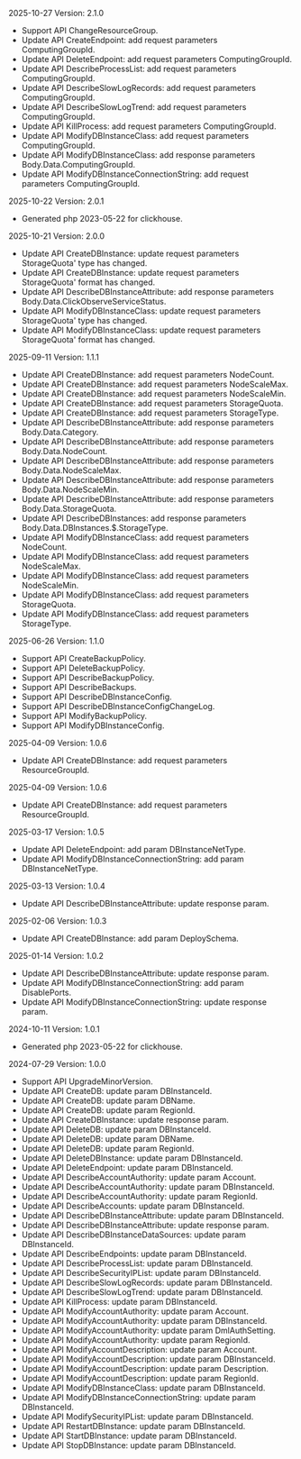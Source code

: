 2025-10-27 Version: 2.1.0
- Support API ChangeResourceGroup.
- Update API CreateEndpoint: add request parameters ComputingGroupId.
- Update API DeleteEndpoint: add request parameters ComputingGroupId.
- Update API DescribeProcessList: add request parameters ComputingGroupId.
- Update API DescribeSlowLogRecords: add request parameters ComputingGroupId.
- Update API DescribeSlowLogTrend: add request parameters ComputingGroupId.
- Update API KillProcess: add request parameters ComputingGroupId.
- Update API ModifyDBInstanceClass: add request parameters ComputingGroupId.
- Update API ModifyDBInstanceClass: add response parameters Body.Data.ComputingGroupId.
- Update API ModifyDBInstanceConnectionString: add request parameters ComputingGroupId.


2025-10-22 Version: 2.0.1
- Generated php 2023-05-22 for clickhouse.

2025-10-21 Version: 2.0.0
- Update API CreateDBInstance: update request parameters StorageQuota' type has changed.
- Update API CreateDBInstance: update request parameters StorageQuota' format has changed.
- Update API DescribeDBInstanceAttribute: add response parameters Body.Data.ClickObserveServiceStatus.
- Update API ModifyDBInstanceClass: update request parameters StorageQuota' type has changed.
- Update API ModifyDBInstanceClass: update request parameters StorageQuota' format has changed.


2025-09-11 Version: 1.1.1
- Update API CreateDBInstance: add request parameters NodeCount.
- Update API CreateDBInstance: add request parameters NodeScaleMax.
- Update API CreateDBInstance: add request parameters NodeScaleMin.
- Update API CreateDBInstance: add request parameters StorageQuota.
- Update API CreateDBInstance: add request parameters StorageType.
- Update API DescribeDBInstanceAttribute: add response parameters Body.Data.Category.
- Update API DescribeDBInstanceAttribute: add response parameters Body.Data.NodeCount.
- Update API DescribeDBInstanceAttribute: add response parameters Body.Data.NodeScaleMax.
- Update API DescribeDBInstanceAttribute: add response parameters Body.Data.NodeScaleMin.
- Update API DescribeDBInstanceAttribute: add response parameters Body.Data.StorageQuota.
- Update API DescribeDBInstances: add response parameters Body.Data.DBInstances.$.StorageType.
- Update API ModifyDBInstanceClass: add request parameters NodeCount.
- Update API ModifyDBInstanceClass: add request parameters NodeScaleMax.
- Update API ModifyDBInstanceClass: add request parameters NodeScaleMin.
- Update API ModifyDBInstanceClass: add request parameters StorageQuota.
- Update API ModifyDBInstanceClass: add request parameters StorageType.


2025-06-26 Version: 1.1.0
- Support API CreateBackupPolicy.
- Support API DeleteBackupPolicy.
- Support API DescribeBackupPolicy.
- Support API DescribeBackups.
- Support API DescribeDBInstanceConfig.
- Support API DescribeDBInstanceConfigChangeLog.
- Support API ModifyBackupPolicy.
- Support API ModifyDBInstanceConfig.


2025-04-09 Version: 1.0.6
- Update API CreateDBInstance: add request parameters ResourceGroupId.


2025-04-09 Version: 1.0.6
- Update API CreateDBInstance: add request parameters ResourceGroupId.


2025-03-17 Version: 1.0.5
- Update API DeleteEndpoint: add param DBInstanceNetType.
- Update API ModifyDBInstanceConnectionString: add param DBInstanceNetType.


2025-03-13 Version: 1.0.4
- Update API DescribeDBInstanceAttribute: update response param.


2025-02-06 Version: 1.0.3
- Update API CreateDBInstance: add param DeploySchema.


2025-01-14 Version: 1.0.2
- Update API DescribeDBInstanceAttribute: update response param.
- Update API ModifyDBInstanceConnectionString: add param DisablePorts.
- Update API ModifyDBInstanceConnectionString: update response param.


2024-10-11 Version: 1.0.1
- Generated php 2023-05-22 for clickhouse.

2024-07-29 Version: 1.0.0
- Support API UpgradeMinorVersion.
- Update API CreateDB: update param DBInstanceId.
- Update API CreateDB: update param DBName.
- Update API CreateDB: update param RegionId.
- Update API CreateDBInstance: update response param.
- Update API DeleteDB: update param DBInstanceId.
- Update API DeleteDB: update param DBName.
- Update API DeleteDB: update param RegionId.
- Update API DeleteDBInstance: update param DBInstanceId.
- Update API DeleteEndpoint: update param DBInstanceId.
- Update API DescribeAccountAuthority: update param Account.
- Update API DescribeAccountAuthority: update param DBInstanceId.
- Update API DescribeAccountAuthority: update param RegionId.
- Update API DescribeAccounts: update param DBInstanceId.
- Update API DescribeDBInstanceAttribute: update param DBInstanceId.
- Update API DescribeDBInstanceAttribute: update response param.
- Update API DescribeDBInstanceDataSources: update param DBInstanceId.
- Update API DescribeEndpoints: update param DBInstanceId.
- Update API DescribeProcessList: update param DBInstanceId.
- Update API DescribeSecurityIPList: update param DBInstanceId.
- Update API DescribeSlowLogRecords: update param DBInstanceId.
- Update API DescribeSlowLogTrend: update param DBInstanceId.
- Update API KillProcess: update param DBInstanceId.
- Update API ModifyAccountAuthority: update param Account.
- Update API ModifyAccountAuthority: update param DBInstanceId.
- Update API ModifyAccountAuthority: update param DmlAuthSetting.
- Update API ModifyAccountAuthority: update param RegionId.
- Update API ModifyAccountDescription: update param Account.
- Update API ModifyAccountDescription: update param DBInstanceId.
- Update API ModifyAccountDescription: update param Description.
- Update API ModifyAccountDescription: update param RegionId.
- Update API ModifyDBInstanceClass: update param DBInstanceId.
- Update API ModifyDBInstanceConnectionString: update param DBInstanceId.
- Update API ModifySecurityIPList: update param DBInstanceId.
- Update API RestartDBInstance: update param DBInstanceId.
- Update API StartDBInstance: update param DBInstanceId.
- Update API StopDBInstance: update param DBInstanceId.


